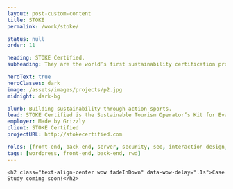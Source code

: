 ```yaml
---
layout: post-custom-content
title: STOKE
permalink: /work/stoke/

status: null
order: 11

heading: STOKE Certified.
subheading: They are the world’s first sustainability certification program for surf and ski tourism operators.

heroText: true
heroClasses: dark
image: /assets/images/projects/p2.jpg
midnight: dark-bg

blurb: Building sustainability through action sports.
lead: STOKE Certified is the Sustainable Tourism Operator’s Kit for Evaluation. They are the world’s first sustainability certification program for surf and ski tourism operators.
employer: Made by Grizzly
client: STOKE Certified
projectURL: http://stokecertified.com

roles: [front-end, back-end, server, security, seo, interaction design, rwd]
tags: [wordpress, front-end, back-end, rwd]
---
```


<section class="theme-bg dark" data-midnight="dark-bg">
  <div class="container">

    <h2 class="text-align-center wow fadeInDown" data-wow-delay=".1s">Case Study coming soon!</h2>

  </div>
</section>

